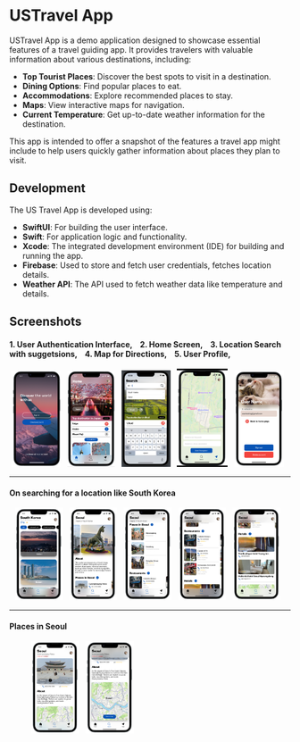 # USTravel App

USTravel App is a demo application designed to showcase essential features of a travel guiding app. It provides travelers with valuable information about various destinations, including:

- **Top Tourist Places**: Discover the best spots to visit in a destination.
- **Dining Options**: Find popular places to eat.
- **Accommodations**: Explore recommended places to stay.
- **Maps**: View interactive maps for navigation.
- **Current Temperature**: Get up-to-date weather information for the destination.

This app is intended to offer a snapshot of the features a travel app might include to help users quickly gather information about places they plan to visit.

## Development

The US Travel App is developed using:

- **SwiftUI**: For building the user interface.
- **Swift**: For application logic and functionality.
- **Xcode**: The integrated development environment (IDE) for building and running the app.
- **Firebase**: Used to store and fetch user credentials, fetches location details.
- **Weather API**: The API used to fetch weather data like temperature and details.
  
## Screenshots

#### 1. User Authentication Interface,&nbsp;&nbsp;&nbsp;&nbsp;2. Home Screen,&nbsp;&nbsp;&nbsp;&nbsp;3. Location Search with suggetsions,&nbsp;&nbsp;&nbsp;&nbsp;4. Map for Directions,&nbsp;&nbsp;&nbsp;&nbsp;5. User Profile,&nbsp;&nbsp;&nbsp;&nbsp;


<p align="center">
  <img src="App Screenshots/userAuthenticationInterface.png" alt="User Authentication Interface" width="17.4%" />  &nbsp;
  <img src="App Screenshots/Home2.png" alt="Home Screen" width="17%"/>  &nbsp;
  <img src="App Screenshots/search.png" alt="Location Search with suggetsions" width="17.35%" />  &nbsp;
  <img src="App Screenshots/map.png" alt="Map for Directions" width="18%" />  &nbsp;
  <img src="App Screenshots/userProfile.png" alt="User Profile" width="17.7%" />  &nbsp;
</p>

---

#### On searching for a location like South Korea

<p align="center">
  <img src="App Screenshots/sk.png" alt="Current Weather Night" width="17%" />  &nbsp;
  <img src="App Screenshots/seoul1.png" alt="Current Weather Rain" width="17%" />  &nbsp;
  <img src="App Screenshots/seoul12.png" alt="Current Weather Snow" width="17%" />  &nbsp;
  <img src="App Screenshots/seoul13.png" alt="Current Weather Snow" width="17%" />  &nbsp;
  <img src="App Screenshots/seoul15.png" alt="Current Weather Snow" width="17%" />  &nbsp;

</p>

---

#### Places in Seoul

<p align="left">
   &nbsp; &nbsp; &nbsp; &nbsp; &nbsp;
  <img src="App Screenshots/seoul21.png" alt="Current Weather Rain" width="17%"/>
  &nbsp; <!-- Adds 5 non-breaking spaces -->
  <img src="App Screenshots/seoul22.png" alt="Current Weather Snow" width="17%"/>
</p>

